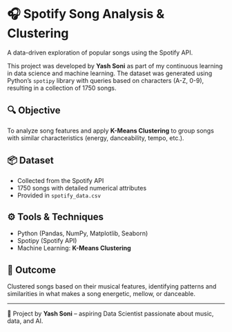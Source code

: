 # 🎧 Spotify Song Analysis & Clustering
A data-driven exploration of popular songs using the Spotify API.

This project was developed by **Yash Soni** as part of my continuous learning in data science and machine learning. The dataset was generated using Python’s `spotipy` library with queries based on characters (A-Z, 0-9), resulting in a collection of 1750 songs.

## 🔍 Objective
To analyze song features and apply **K-Means Clustering** to group songs with similar characteristics (energy, danceability, tempo, etc.).

## 📦 Dataset
- Collected from the Spotify API  
- 1750 songs with detailed numerical attributes  
- Provided in `spotify_data.csv`

## ⚙️ Tools & Techniques
- Python (Pandas, NumPy, Matplotlib, Seaborn)  
- Spotipy (Spotify API)  
- Machine Learning: **K-Means Clustering**

## 📌 Outcome
Clustered songs based on their musical features, identifying patterns and similarities in what makes a song energetic, mellow, or danceable.

---

📁 Project by **Yash Soni** – aspiring Data Scientist passionate about music, data, and AI.
